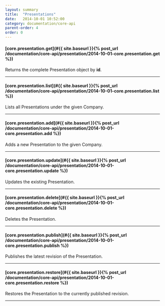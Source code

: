 ```yaml
---
layout: summary
title:  "Presentations"
date:   2014-10-01 10:52:00
category: documentation/core-api
parent-order: 4
order: 0
---
```


#### [core.presentation.get](#{{ site.baseurl }}{% post_url /documentation/core-api/presentation/2014-10-01-core.presentation.get %})

Returns the complete Presentation object by **id**.

***

#### [core.presentation.list](#{{ site.baseurl }}{% post_url /documentation/core-api/presentation/2014-10-01-core.presentation.list %})

Lists all Presentations under the given Company.

***

#### [core.presentation.add](#{{ site.baseurl }}{% post_url /documentation/core-api/presentation/2014-10-01-core.presentation.add %})

Adds a new Presentation to the given Company.

***

#### [core.presentation.update](#{{ site.baseurl }}{% post_url /documentation/core-api/presentation/2014-10-01-core.presentation.update %})

Updates the existing Presentation.

***

#### [core.presentation.delete](#{{ site.baseurl }}{% post_url /documentation/core-api/presentation/2014-10-01-core.presentation.delete %})

Deletes the Presentation.

***

#### [core.presentation.publish](#{{ site.baseurl }}{% post_url /documentation/core-api/presentation/2014-10-01-core.presentation.publish %})

Publishes the latest revision of the Presentation.

***

#### [core.presentation.restore](#{{ site.baseurl }}{% post_url /documentation/core-api/presentation/2014-10-01-core.presentation.restore %})

Restores the Presentation to the currently published revision.

***